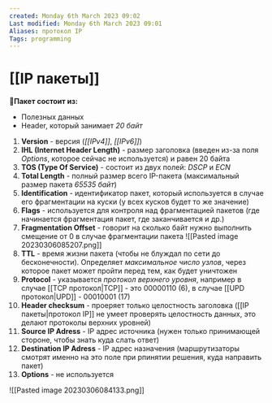 ```yaml
---
created: Monday 6th March 2023 09:02
Last modified: Monday 6th March 2023 09:01
Aliases: протокол IP
Tags: programming
---
```


# [[IP пакеты]]

📌**Пакет состоит из:**
- Полезных данных
- Header, который занимает *20 байт*
1. **Version** - версия (*[[IPv4]]*, *[[IPv6]]*)
2. **IHL (Internet Header Length)** - размер заголовка (введен из-за поля *Options*, которое сейчас не используется) и равен 20 байта
3. **TOS (Type Of Service)** - состоит из двух полей: *DSCP* и *ECN*
4. **Total Length** - полный размер всего IP-пакета (максимальный размер пакета *65535 байт*)
5. **Identification** - идентификатор пакет, который используется в случае его фрагментации на куски (у всех кусков будет то же значение)
6. **Flags** - используется для контроля над фрагментацией пакетов (где начинается фрагментация пакет, где заканчивается и др.)
7. **Fragmentation Offset** - говорит на сколько байт нужно выполнить смещение от 0 в случае фрагментации пакета
![[Pasted image 20230306085207.png]]
8. **TTL** - время жизни пакета (чтобы не блуждал по сети до бесконечности). Определяет *максимальное число узлов*, через которое пакет может пройти перед тем, как будет уничтожен
9. **Protocol** - указывается *протокол верхнего уровня*, например в случае [[TCP протокол|TCP]] - это 00000110 (6), в случае [[UPD протокол|UPD]] - 00010001 (17)
10. **Header checksum** - проеряет только целостность заголовка ([[IP пакеты|протокол IP]] не умеет проверять целостность данных, это делают протоколы верхних уровней)
11. **Source IP Adress** - IP адрес источника (нужен только принимающей стороне, чтобы знать куда слать ответ)
12. **Destination IP Adress** - IP адрес назначения (маршрутизаторы смотрят именно на это поле при рпинятии решения, куда направить пакет)
13. **Options** - не используется

![[Pasted image 20230306084133.png]]

